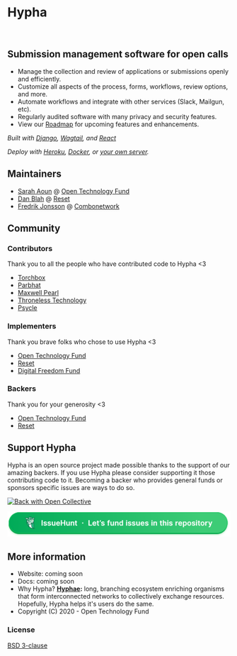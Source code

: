 # Hypha

[![<OpenTechFund>](https://circleci.com/gh/OpenTechFund/hypha.svg?style=shield)](https://circleci.com/gh/OpenTechFund/hypha)


## Submission management software for open calls

* Manage the collection and review of applications or submissions openly and efficiently.
* Customize all aspects of the process, forms, workflows, review options, and more.
* Automate workflows and integrate with other services (Slack, Mailgun, etc).
* Regularly audited software with many privacy and security features.
* View our [Roadmap](https://github.com/OpenTechFund/hypha/wiki/Roadmap) for upcoming features and enhancements.

*Built with [Django](https://www.djangoproject.com/), [Wagtail](https://wagtail.io/), and [React](https://reactjs.org/)*

*Deploy with [Heroku](https://github.com/OpenTechFund/hypha/wiki/Deployment:-Heroku), [Docker](https://github.com/OpenTechFund/hypha/wiki/Deployment:-Docker), or [your own server](https://github.com/OpenTechFund/hypha/wiki/Deployment:-Standalone-App).*

## Maintainers

- [Sarah Aoun](https://github.com/saoun) @ [Open Technology Fund](https://www.opentech.fund/)
- [Dan Blah](https://github.com/danblah) @ [Reset](https://www.reset.tech/)
- [Fredrik Jonsson](https://github.com/frjo) @ [Combonetwork](https://www.combonet.se/)

## Community

### Contributors
Thank you to all the people who have contributed code to Hypha <3

- [Torchbox](https://www.torchbox.com/)
- [Parbhat](https://parbhatpuri.com/)
- [Maxwell Pearl](https://maxwellpearl.com/)
- [Throneless Technology](https://throneless.tech/)
- [Psycle](https://psycle.com/)

### Implementers
Thank you brave folks who chose to use Hypha <3

- [Open Technology Fund](https://www.opentech.fund)
- [Reset](https://www.reset.tech)
- [Digital Freedom Fund](https://digitalfreedomfund.org/)

### Backers
Thank you for your generosity <3

- [Open Technology Fund](https://www.opentech.fund)
- [Reset](https://www.reset.tech)

## Support Hypha

Hypha is an open source project made possible thanks to the support of our amazing backers. If you use Hypha please consider supporting it those contributing code to it. Becoming a backer who provides general funds or sponsors specific issues are ways to do so.

[![Back with Open Collective](https://opencollective.com/hypha/tiers/backer.svg?avatarHeight=75&width=600)](https://opencollective.com/hypha)

[![issuehunt-to-marktext](https://github.com/BoostIO/issuehunt-materials/blob/master/issuehunt-badge@1x.png?raw=true)](https://issuehunt.io/r/OpenTechFund/hypha)

## More information

* Website: coming soon
* Docs: coming soon
* Why Hypha? **[Hyphae](https://en.wikipedia.org/wiki/Mycorrhizal_network):** long, branching ecosystem enriching organisms that form interconnected networks to collectively exchange resources. Hopefully, Hypha helps it's users do the same.
* Copyright (C) 2020 - Open Technology Fund

### License

[BSD 3-clause](./LICENSE)
